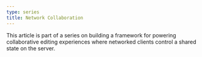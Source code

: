```yaml
---
type: series
title: Network Collaboration
---
```


This article is part of a series on building a framework for powering collaborative editing experiences where networked clients control a shared state on the server.
